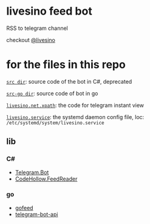 # livesino feed bot

RSS to telegram channel

checkout [@livesino](https://t.me/livesino)

# for the files in this repo

[`src dir`](./src): source code of the bot in C#, deprecated

[`src-go dir`](./src-go): source code of bot in go

[`livesino.net.xpath`](./livesino.net.xpath): the code for telegram instant view

[`livesino.service`](./livesino.service): the systemd daemon config file, loc: `/etc/systemd/system/livesino.service`

## lib
### C#
- [Telegram.Bot](https://github.com/TelegramBots/telegram.bot)
- [CodeHollow.FeedReader](https://github.com/codehollow/FeedReader/)

### go
- [gofeed](https://github.com/mmcdole/gofeed)
- [telegram-bot-api](https://github.com/go-telegram-bot-api/telegram-bot-api)

